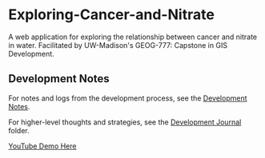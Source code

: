 
# Exploring-Cancer-and-Nitrate

A web application for exploring the relationship between cancer and nitrate in water. Facilitated by UW-Madison's GEOG-777: Capstone in GIS Development.

## Development Notes

For notes and logs from the development process, see the [Development Notes](/devNotes.md).

For higher-level thoughts and strategies, see the [Development Journal](/dev-journal) folder.

[YouTube Demo Here](https://youtu.be/VeNdV3upkPw)